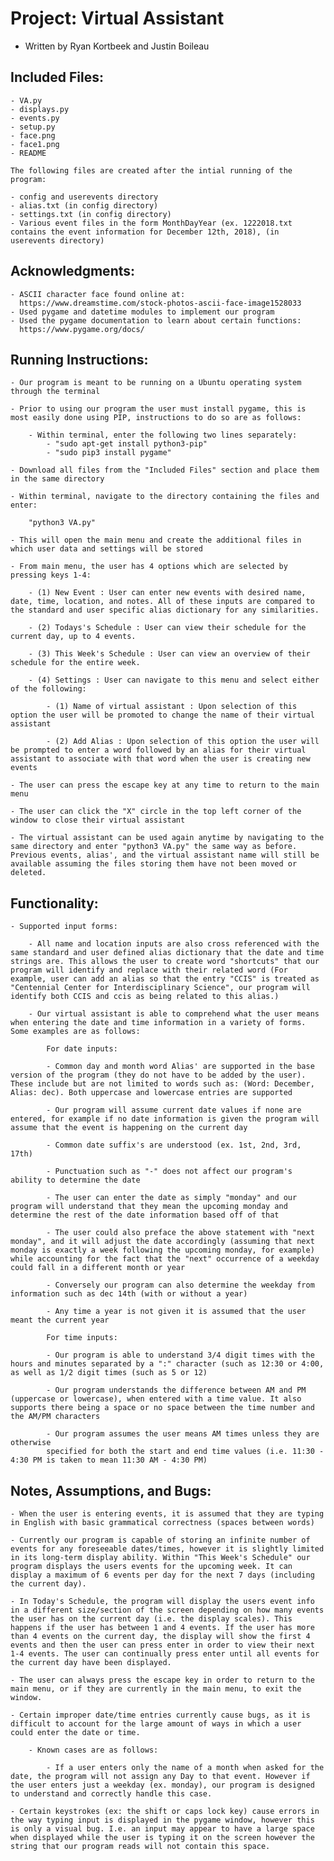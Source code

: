 # Project: Virtual Assistant

- Written by Ryan Kortbeek and Justin Boileau

## Included Files:

    - VA.py
    - displays.py
    - events.py
    - setup.py
    - face.png
    - face1.png
    - README

    The following files are created after the intial running of the program:

    - config and userevents directory
    - alias.txt (in config directory)
    - settings.txt (in config directory)
    - Various event files in the form MonthDayYear (ex. 1222018.txt contains the event information for December 12th, 2018), (in userevents directory)


## Acknowledgments:
    - ASCII character face found online at:
      https://www.dreamstime.com/stock-photos-ascii-face-image1528033
    - Used pygame and datetime modules to implement our program
    - Used the pygame documentation to learn about certain functions:
      https://www.pygame.org/docs/


## Running Instructions:

    - Our program is meant to be running on a Ubuntu operating system through the terminal

    - Prior to using our program the user must install pygame, this is most easily done using PIP, instructions to do so are as follows:

        - Within terminal, enter the following two lines separately:
            - "sudo apt-get install python3-pip"
            - "sudo pip3 install pygame"

    - Download all files from the "Included Files" section and place them in the same directory

    - Within terminal, navigate to the directory containing the files and enter:

        "python3 VA.py"

    - This will open the main menu and create the additional files in which user data and settings will be stored

    - From main menu, the user has 4 options which are selected by pressing keys 1-4:

        - (1) New Event : User can enter new events with desired name, date, time, location, and notes. All of these inputs are compared to the standard and user specific alias dictionary for any similarities.

        - (2) Todays's Schedule : User can view their schedule for the current day, up to 4 events.

        - (3) This Week's Schedule : User can view an overview of their schedule for the entire week.

        - (4) Settings : User can navigate to this menu and select either of the following:

            - (1) Name of virtual assistant : Upon selection of this option the user will be promoted to change the name of their virtual assistant

            - (2) Add Alias : Upon selection of this option the user will be prompted to enter a word followed by an alias for their virtual assistant to associate with that word when the user is creating new events

    - The user can press the escape key at any time to return to the main menu

    - The user can click the "X" circle in the top left corner of the window to close their virtual assistant

    - The virtual assistant can be used again anytime by navigating to the same directory and enter "python3 VA.py" the same way as before. Previous events, alias', and the virtual assistant name will still be available assuming the files storing them have not been moved or deleted.


## Functionality:

    - Supported input forms:

        - All name and location inputs are also cross referenced with the same standard and user defined alias dictionary that the date and time strings are. This allows the user to create word "shortcuts" that our program will identify and replace with their related word (For example, user can add an alias so that the entry "CCIS" is treated as "Centennial Center for Interdisciplinary Science", our program will identify both CCIS and ccis as being related to this alias.)

        - Our virtual assistant is able to comprehend what the user means when entering the date and time information in a variety of forms. Some examples are as follows:

            For date inputs:

            - Common day and month word Alias' are supported in the base version of the program (they do not have to be added by the user). These include but are not limited to words such as: (Word: December, Alias: dec). Both uppercase and lowercase entries are supported

            - Our program will assume current date values if none are entered, for example if no date information is given the program will assume that the event is happening on the current day

            - Common date suffix's are understood (ex. 1st, 2nd, 3rd, 17th)

            - Punctuation such as "-" does not affect our program's ability to determine the date

            - The user can enter the date as simply "monday" and our program will understand that they mean the upcoming monday and determine the rest of the date information based off of that

            - The user could also preface the above statement with "next monday", and it will adjust the date accordingly (assuming that next monday is exactly a week following the upcoming monday, for example) while accounting for the fact that the "next" occurrence of a weekday could fall in a different month or year

            - Conversely our program can also determine the weekday from information such as dec 14th (with or without a year)

            - Any time a year is not given it is assumed that the user meant the current year

            For time inputs:

            - Our program is able to understand 3/4 digit times with the hours and minutes separated by a ":" character (such as 12:30 or 4:00, as well as 1/2 digit times (such as 5 or 12)

            - Our program understands the difference between AM and PM (uppercase or lowercase), when entered with a time value. It also supports there being a space or no space between the time number and the AM/PM characters

            - Our program assumes the user means AM times unless they are otherwise
            specified for both the start and end time values (i.e. 11:30 - 4:30 PM is taken to mean 11:30 AM - 4:30 PM)


## Notes, Assumptions, and Bugs:

    - When the user is entering events, it is assumed that they are typing in English with basic grammatical correctness (spaces between words)

    - Currently our program is capable of storing an infinite number of events for any foreseeable dates/times, however it is slightly limited in its long-term display ability. Within "This Week's Schedule" our program displays the users events for the upcoming week. It can display a maximum of 6 events per day for the next 7 days (including the current day).

    - In Today's Schedule, the program will display the users event info in a different size/section of the screen depending on how many events the user has on the current day (i.e. the display scales). This happens if the user has between 1 and 4 events. If the user has more than 4 events on the current day, the display will show the first 4 events and then the user can press enter in order to view their next 1-4 events. The user can continually press enter until all events for the current day have been displayed.

    - The user can always press the escape key in order to return to the main menu, or if they are currently in the main menu, to exit the window.

    - Certain improper date/time entries currently cause bugs, as it is difficult to account for the large amount of ways in which a user could enter the date or time.

        - Known cases are as follows:

            - If a user enters only the name of a month when asked for the date, the program will not assign any Day to that event. However if the user enters just a weekday (ex. monday), our program is designed to understand and correctly handle this case.

    - Certain keystrokes (ex: the shift or caps lock key) cause errors in the way typing input is displayed in the pygame window, however this is only a visual bug. I.e. an input may appear to have a large space when displayed while the user is typing it on the screen however the string that our program reads will not contain this space.
